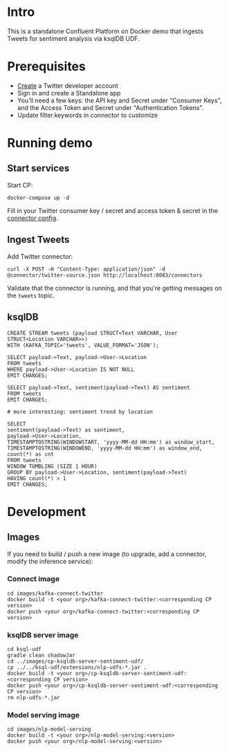 # Intro

This is a standalone Confluent Platform on Docker demo that ingests Tweets for sentiment analysis via ksqlDB UDF.

# Prerequisites

- [Create](https://developer.twitter.com/en) a Twitter developer account
- Sign in and create a Standalone app
- You'll need a few keys: the API key and Secret under "Consumer Keys", and the Access Token and Secret under "Authentication Tokens".
- Update filter.keywords in connector to customize

# Running demo
## Start services
Start CP:
```
docker-compose up -d
```

Fill in your Twitter consumer key / secret and access token & secret in the [connector config](connector/twitter-source.json).

## Ingest Tweets
Add Twitter connector:

```
curl -X POST -H "Content-Type: application/json" -d @connector/twitter-source.json http://localhost:8083/connectors
```

Validate that the connector is running, and that you're getting messages on the `tweets` topic.

## ksqlDB

```
CREATE STREAM tweets (payload STRUCT<Text VARCHAR, User STRUCT<Location VARCHAR>>)
WITH (KAFKA_TOPIC='tweets', VALUE_FORMAT='JSON');

SELECT payload->Text, payload->User->Location
FROM tweets
WHERE payload->User->Location IS NOT NULL
EMIT CHANGES;

SELECT payload->Text, sentiment(payload->Text) AS sentiment
FROM tweets
EMIT CHANGES;

# more interesting: sentiment trend by location

SELECT
sentiment(payload->Text) as sentiment,
payload->User->Location,
TIMESTAMPTOSTRING(WINDOWSTART, 'yyyy-MM-dd HH:mm') as window_start,
TIMESTAMPTOSTRING(WINDOWEND, 'yyyy-MM-dd HH:mm') as window_end,
count(*) as cnt
FROM tweets
WINDOW TUMBLING (SIZE 1 HOUR)
GROUP BY payload->User->Location, sentiment(payload->Text)
HAVING count(*) > 1
EMIT CHANGES;
```


# Development

## Images
If you need to build / push a new image (to upgrade, add a connector, modify the inference service):

### Connect image
```
cd images/kafka-connect-twitter
docker build -t <your org>/kafka-connect-twitter:<corresponding CP version>
docker push <your org>/kafka-connect-twitter:<corresponding CP version>
```

### ksqlDB server image
```
cd ksql-udf
gradle clean shadowJar
cd ../images/cp-ksqldb-server-sentiment-udf/
cp ../../ksql-udf/extensions/nlp-udfs-*.jar .
docker build -t <your org>/cp-ksqldb-server-sentiment-udf:<corresponding CP version>
docker push <your org>/cp-ksqldb-server-sentiment-udf:<corresponding CP version>
rm nlp-udfs-*.jar
```

### Model serving image
```
cd images/nlp-model-serving
docker build -t <your org>/nlp-model-serving:<version>
docker push <your org>/nlp-model-serving:<version>
```
